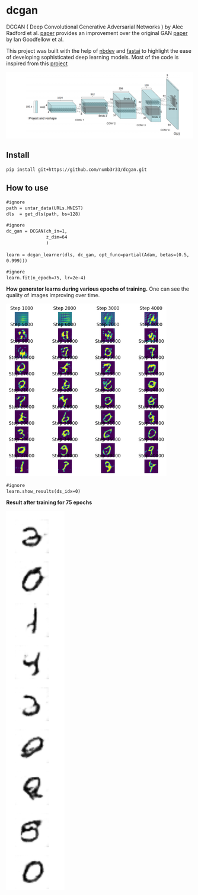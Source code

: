 # dcgan



DCGAN ( Deep Convolutional Generative Adversarial Networks ) by Alec Radford et al. [paper](https://arxiv.org/abs/1511.06434) provides an improvement over the original GAN [paper](https://arxiv.org/abs/1406.2661) by Ian Goodfellow et al.


This project was built with the help of [nbdev](https://nbdev.fast.ai/) and [fastai](https://github.com/fastai/fastai) to highlight the ease of developing sophisticated deep learning models. Most of the code is inspired from this [project](https://github.com/tmabraham/UPIT/)

![sample](images/dcgan_arch.png)

## Install

`pip install git+https://github.com/numb3r33/dcgan.git`

## How to use

```
#ignore
path = untar_data(URLs.MNIST)
dls  = get_dls(path, bs=128)
```

```
#ignore
dc_gan = DCGAN(ch_in=1,
               z_dim=64
               )

learn = dcgan_learner(dls, dc_gan, opt_func=partial(Adam, betas=(0.5, 0.999)))
```

```
#ignore
learn.fit(n_epoch=75, lr=2e-4)
```

**How generator learns during various epochs of training.** One can see the quality of images improving over time.

![generator generation](images/gen_generation.png)

```
#ignore
learn.show_results(ds_idx=0)
```

**Result after training for 75 epochs**

![Result](images/final_res.png)
